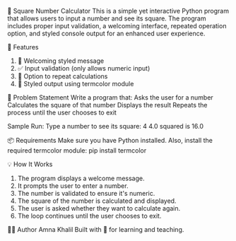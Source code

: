 🔢 Square Number Calculator
This is a simple yet interactive Python program that allows users to input a number and see its square. The program includes proper input validation, a welcoming interface, repeated operation option, and styled console output for an enhanced user experience.

🚀 Features
1. 🎯 Welcoming styled message
2. ✅ Input validation (only allows numeric input)
3. 🔁 Option to repeat calculations
4. 🎨 Styled output using termcolor module

📌 Problem Statement
Write a program that:
Asks the user for a number
Calculates the square of that number
Displays the result
Repeats the process until the user chooses to exit

Sample Run:
Type a number to see its square: 4
4.0 squared is 16.0

📦 Requirements
Make sure you have Python installed.
Also, install the required termcolor module:
pip install termcolor

💡 How It Works
1. The program displays a welcome message.
2. It prompts the user to enter a number.
3. The number is validated to ensure it's numeric.
4. The square of the number is calculated and displayed.
5. The user is asked whether they want to calculate again.
6. The loop continues until the user chooses to exit.

👩‍💻 Author
Amna Khalil
Built with 💙 for learning and teaching.